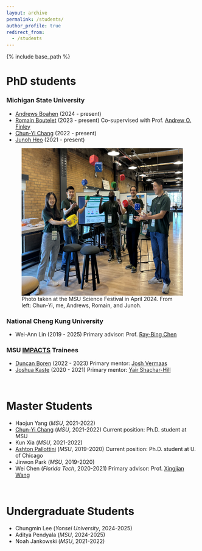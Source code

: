 ```yaml
---
layout: archive
permalink: /students/
author_profile: true
redirect_from:
  - /students
---
```


{% include base_path %}

PhD students
======

### Michigan State University
* [Andrews Boahen](https://directory.natsci.msu.edu/Directory/Profiles/Person/102513) (2024 -  present)
* [Romain Boutelet](https://directory.natsci.msu.edu/Directory/Profiles/Person/102496?org=2&group=188) (2023 -  present) Co-supervised with Prof. [Andrew O. Finley](https://www.finley-lab.com/)
* [Chun-Yi Chang](https://directory.natsci.msu.edu/Directory/Profiles/Person/102448?org=2&group=188) (2022 -  present)
* [Junoh Heo](https://heojunoh.github.io/) (2021 -  present)


<figure>
<img src='/images/student_pic.jpeg' width="500" height="387" style="margin: 0 auto; display: block;">
<figcaption>Photo taken at the MSU Science Festival in April 2024. From left: Chun-Yi, me, Andrews, Romain, and Junoh.</figcaption>
</figure>


### National Cheng Kung University

* Wei-Ann Lin (2019 -  2025) 
    Primary advisor: Prof. [Ray-Bing Chen](https://sites.google.com/view/ray-bingchenswebsite/home)

### MSU [IMPACTS](https://impacts.natsci.msu.edu/) Trainees

* [Duncan Boren](https://directory.natsci.msu.edu/Directory/Profiles/Person/100315) (2022 -  2023) 
    Primary mentor: [Josh Vermaas](https://directory.natsci.msu.edu/Directory/Profiles/Person/100419)
* [Joshua Kaste](https://directory.natsci.msu.edu/Directory/Profiles/Person/100288) (2020 -  2021) 
    Primary mentor: [Yair Shachar-Hill](https://shachar-hilllab.natsci.msu.edu/)

<br>
  
Master Students
======

* Haojun Yang  (*MSU*, 2021-2022)
* [Chun-Yi Chang](https://directory.natsci.msu.edu/Directory/Profiles/Person/102448?org=2&group=188) (*MSU*, 2021-2022)
    Current position: Ph.D. student at MSU
* Kun Xia (*MSU*, 2021-2022)
* [Ashton Pallottini](https://www.ashtonpallottini.com/) (*MSU*, 2019-2020)
    Current position: Ph.D. student at U. of Chicago
* Jinwon Park (*MSU*, 2019-2020)
* Wei Chen (*Florida Tech*, 2020-2021)
    Primary advisor: Prof. [Xingjian Wang](https://www.depe.tsinghua.edu.cn/depeen/info/1297/1261.htm)


<br>

Undergraduate Students
======

* Chungmin Lee (*Yonsei University*, 2024-2025)
* Aditya Pendyala (*MSU*, 2024-2025)
* Noah Jankowski (*MSU*, 2021-2022)
